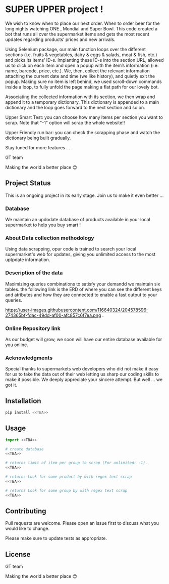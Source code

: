 
# SUPER UPPER project !

We wish to know when to place our next order. When to order beer for the long nights watching ONE , Mondial and Super Bowl. 
This code created a bot that runs all over the supermarket items and gets the most recent updates regarding products’ prices and new arrivals.

Using Selenium package, our main function loops over the different sections (i.e. fruits & vegetables,  dairy & eggs & salads, meat & fish, etc.) 
and picks its items’ ID-s. Implanting these ID-s into the section URL, allowed us to click on each item and open a popup with the item’s information 
(i.e. name, barcode, price, etc.). We, then, collect the relevant information attaching the current date and time (we like history), and quietly exit the popup. 
Making sure no item is left behind, we used scroll-down commands inside a loop, to fully unfold the page making a flat path for our lovely bot. 

Associating the collected information with its section, we then wrap and append it to a temporary dictionary. 
This dictionary is appended to a main dictionary and the loop goes forward to the next section and so on. 

Upper Smart Test: 
you can choose how many items per section you want to scrap. Note that "-1" option will scrap the whole website!! 

Upper Friendly run bar: 
you can check the scrapping phase and watch the dictionary being built gradually.


Stay tuned for more features . . .



GT team

Making the world a better place   😊 


## Project Status
This is an ongoing project in its early stage.
Join us to make it even better ...

### Database
We maintain an updodate database of products available in your local supermarket to help you buy smart !

### About Data collection methodology
Using data scrapping, opur code is trained to search your local supermarket's web for updates, giving you unlimited access to the most uptpdate information. 

### Description of the data
Maximizing queries combinations to satisfy your demandd we maintain six tables. 
the following link is the ERD of where you can see the different keys and atributes and how they are connected to enable a fast output to your queries.

https://user-images.githubusercontent.com/116640324/204578596-274365bf-fdac-49dd-af00-afc857c6f7ea.png .

### Online Repository link
As our budget will grow,  we soon will have our entire database available for you online. 

### Acknowledgments
Special thanks to supermarkets web developers who did not make it easy for us to take the data out of their web letting us sharp our coding skills to make it possible.
We deeply appreciate your sincere attempt. But well ... we got it. 

## Installation


```bash
pip install <<TBA>>
```

## Usage

```python
import <<TBA>>

# create database
<<TBA>>

# returns limit of item per group to scrap (For unlimited: -1).
<<TBA>>

# returns Look for some product by with regex text scrap
<<TBA>>

# returns Look for some group by with regex text scrap
<<TBA>>
```

## Contributing

Pull requests are welcome. Please open an issue first
to discuss what you would like to change.

Please make sure to update tests as appropriate.

## License

GT team

Making the world a better place   😊 
 
